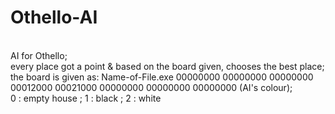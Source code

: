 # Othello-AI
<br/>AI for Othello;
<br/>every place got a point & based on the board given, chooses the best place;
<br/>the board is given as:    Name-of-File.exe 00000000 00000000 00000000 00012000 00021000 00000000 00000000 00000000 (AI's colour);
<br/>0 : empty house   ;   1 : black   ;   2 : white 
